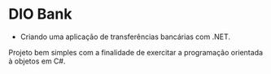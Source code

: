 # DIO Bank
 - Criando uma aplicação de transferências bancárias com .NET.

Projeto bem simples com a finalidade de exercitar a programação orientada à objetos em C#.
